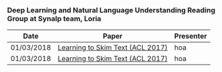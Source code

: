 ### Deep Learning and Natural Language Understanding Reading Group at Synalp team, Loria

|Date |     Paper        | Presenter           |
|-------------|-------------|-------------|
| 01/03/2018 | [Learning to Skim Text (ACL 2017)](https://arxiv.org/abs/1704.06877) | hoa |
| 01/03/2018 | [Learning to Skim Text (ACL 2017)](https://arxiv.org/abs/1704.06877) | hoa |
